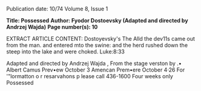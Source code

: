 Publication date: 10/74
Volume 8, Issue 1

**Title: Possessed**
**Author: Fyodor Dostoevsky (Adapted and directed by Andrzej Wajda)**
**Page number(s): 10**

EXTRACT ARTICLE CONTENT:
Dostoyevsky's 
The 
Alld the dev11s came 
out from the man. and 
entered mto the swine: 
and the herd rushed 
down the steep into the 
lake and were choked. 
Luke:8:33 

Adapted and directed by 
Andrzej Wajda 
, From the stage verston by .• 
Albert Camus 
Prev•ew October 3 
Amencan Prem•ere 
October 4·26 
For '"lormatton 
o r resarvahons 
p lease call 436-1600 
Four weeks only 
Possessed